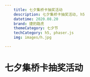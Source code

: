 ```yaml
---
    title: 七夕集桥卡抽奖活动
    description: 七夕集桥卡抽奖活动, h5
    datetime: 2020.08.20
    brand: 捷豹路虎
    themeCategory: 七夕节
    techCategory: h5, phaser.js
    img: images/h.jpg

---
```




# 七夕集桥卡抽奖活动